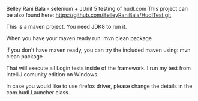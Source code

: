 Belley Rani Bala - selenium + JUnit 5 testing of hudl.com
This project can be also found here: https://github.com/BelleyRaniBala/HudlTest.git

This is a maven project. You need JDK8 to run it.

When you have your maven ready run:
mvn clean package

if you don't have maven ready, you can try the included maven using:
mvn clean package

That will execute all Login tests inside of the framework.
I run my test from IntelliJ comunity edition on Windows.

In case you would like to use firefox driver, please change the details in the com.hudl.Launcher class.
